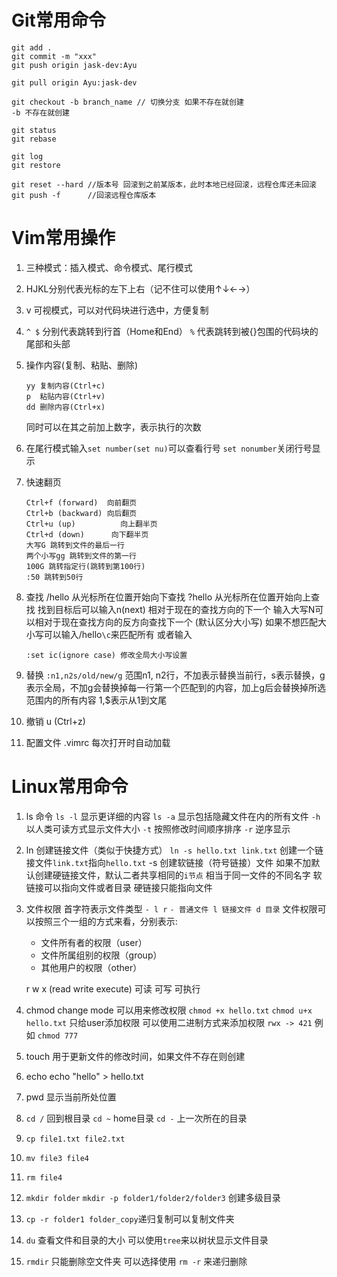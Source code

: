 # Git常用命令

```git
git add .
git commit -m "xxx"
git push origin jask-dev:Ayu

git pull origin Ayu:jask-dev
```

```
git checkout -b branch_name // 切换分支 如果不存在就创建
-b 不存在就创建
```

```
git status
git rebase
```

```
git log
git restore
```

```
git reset --hard //版本号 回滚到之前某版本，此时本地已经回滚，远程仓库还未回滚
git push -f      //回滚远程仓库版本
```

# Vim常用操作

1. 三种模式：插入模式、命令模式、尾行模式

2. HJKL分别代表光标的左下上右（记不住可以使用↑↓←→）

3. v 可视模式，可以对代码块进行选中，方便复制

4. `^ $` 分别代表跳转到行首（Home和End） `%` 代表跳转到被{}包围的代码块的尾部和头部

5. 操作内容(复制、粘贴、删除)
   ```
   yy 复制内容(Ctrl+c)
   p  粘贴内容(Ctrl+v)
   dd 删除内容(Ctrl+x)
   ```
   同时可以在其之前加上数字，表示执行的次数

6. 在尾行模式输入`set number(set nu)`可以查看行号 `set nonumber`关闭行号显示

7. 快速翻页
   
   ```
   Ctrl+f (forward)  向前翻页
   Ctrl+b (backward) 向后翻页
   Ctrl+u (up)          向上翻半页
   Ctrl+d (down)      向下翻半页
   大写G 跳转到文件的最后一行
   两个小写gg 跳转到文件的第一行
   100G 跳转指定行(跳转到第100行)
   :50 跳转到50行
   ```

8. 查找
   /hello 从光标所在位置开始向下查找
   ?hello 从光标所在位置开始向上查找
   找到目标后可以输入n(next) 相对于现在的查找方向的下一个
   输入大写N可以相对于现在查找方向的反方向查找下一个
   (默认区分大小写)
   如果不想匹配大小写可以输入/hello`\c`来匹配所有
   或者输入
   
   ```
   :set ic(ignore case) 修改全局大小写设置
   ```

9. 替换 `:n1,n2s/old/new/g` 范围n1, n2行，不加表示替换当前行，s表示替换，g表示全局，不加g会替换掉每一行第一个匹配到的内容，加上g后会替换掉所选范围内的所有内容
   1,$表示从1到文尾

10. 撤销
    u (Ctrl+z)

11. 配置文件
    .vimrc 每次打开时自动加载

# Linux常用命令

1. ls 命令 `ls -l` 显示更详细的内容 `ls -a` 显示包括隐藏文件在内的所有文件 `-h` 以人类可读方式显示文件大小 `-t` 按照修改时间顺序排序 `-r` 逆序显示

2. ln
   创建链接文件（类似于快捷方式） `ln -s hello.txt link.txt` 创建一个链接文件`link.txt`指向`hello.txt` -s 创建软链接（符号链接）文件
   如果不加默认创建硬链接文件，默认二者共享相同的`i节点` 相当于同一文件的不同名字
   软链接可以指向文件或者目录
   硬链接只能指向文件

3. 文件权限
   首字符表示文件类型 `- l r` `- 普通文件 l 链接文件 d 目录` 文件权限可以按照三个一组的方式来看，分别表示:
   
   - 文件所有者的权限（user）
   - 文件所属组别的权限（group）
   - 其他用户的权限（other）
   
   r w x (read write execute) 可读 可写 可执行

4. chmod
   change mode 可以用来修改权限 `chmod +x hello.txt` `chmod u+x hello.txt` 只给user添加权限
   可以使用二进制方式来添加权限 `rwx -> 421` 例如 `chmod 777`

5. touch
   用于更新文件的修改时间，如果文件不存在则创建

6. echo
   echo "hello" > hello.txt

7. pwd
   显示当前所处位置

8. `cd /` 回到根目录 `cd ~` home目录 `cd -` 上一次所在的目录

9. `cp file1.txt file2.txt`

10. `mv file3 file4`

11. `rm file4`

12. `mkdir folder` `mkdir -p folder1/folder2/folder3` 创建多级目录

13. `cp -r folder1 folder_copy`递归复制可以复制文件夹

14. `du` 查看文件和目录的大小 可以使用`tree`来以树状显示文件目录

15. `rmdir` 只能删除空文件夹
    可以选择使用 `rm -r` 来递归删除
